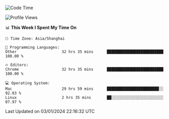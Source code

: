 <!--START_SECTION:waka-->
![Code Time](http://img.shields.io/badge/Code%20Time-1%2C744%20hrs%2051%20mins-blue)

![Profile Views](http://img.shields.io/badge/Profile%20Views-0-blue)

📊 **This Week I Spent My Time On** 

```text
🕑︎ Time Zone: Asia/Shanghai

💬 Programming Languages: 
Other                    32 hrs 35 mins      █████████████████████████   100.00 % 

🔥 Editors: 
Chrome                   32 hrs 35 mins      █████████████████████████   100.00 % 

💻 Operating System: 
Mac                      29 hrs 59 mins      ███████████████████████░░   92.03 % 
Linux                    2 hrs 35 mins       ██░░░░░░░░░░░░░░░░░░░░░░░   07.97 % 
```


 Last Updated on 03/01/2024 22:16:32 UTC
<!--END_SECTION:waka-->